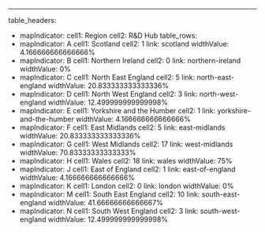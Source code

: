 ---
table_headers:
 - mapIndicator:
   cell1: Region
   cell2: R&D Hub
table_rows:
 - mapIndicator: A
   cell1: Scotland
   cell2: 1
   link: scotland
   widthValue: 4.166666666666666%
 - mapIndicator: B
   cell1: Northern Ireland
   cell2: 0
   link: northern-ireland
   widthValue: 0%
 - mapIndicator: C
   cell1: North East England
   cell2: 5
   link: north-east-england
   widthValue: 20.833333333333336%
 - mapIndicator: D
   cell1: North West England
   cell2: 3
   link: north-west-england
   widthValue: 12.499999999999998%
 - mapIndicator: E
   cell1: Yorkshire and the Humber
   cell2: 1
   link: yorkshire-and-the-humber
   widthValue: 4.166666666666666%
 - mapIndicator: F
   cell1: East Midlands
   cell2: 5
   link: east-midlands
   widthValue: 20.833333333333336%
 - mapIndicator: G
   cell1: West Midlands
   cell2: 17
   link: west-midlands
   widthValue: 70.83333333333333%
 - mapIndicator: H
   cell1: Wales
   cell2: 18
   link: wales
   widthValue: 75%
 - mapIndicator: J
   cell1: East of England
   cell2: 1
   link: east-of-england
   widthValue: 4.166666666666666%
 - mapIndicator: K
   cell1: London
   cell2: 0
   link: london
   widthValue: 0%
 - mapIndicator: M
   cell1: South East England
   cell2: 10
   link: south-east-england
   widthValue: 41.66666666666667%
 - mapIndicator: N
   cell1: South West England
   cell2: 3
   link: south-west-england
   widthValue: 12.499999999999998%
